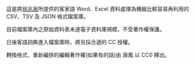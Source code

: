 這是將[徐兆泉](http://blog.roodo.com/shaucan)所提供的客家語 Word、Excel 資料處理為機器比較容易再利用的 CSV、TSV 及 JSON 格式檔案庫。

目前檔案庫內之原始資料表未達電子資料庫規模，不受著作權保護。

日後客語詞典進入檔案庫時，將另採合適的 CC 授權。

轉換格式、重新編排的編輯著作權(如果有的話)由 唐鳳 以 CC0 釋出。
